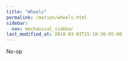 ```yaml
---
title: "Wheels"
permalink: /motion/wheels.html
sidebar:
  nav: mechanical_sidebar
last_modified_at: 2018-03-03T15:10:36-05:00
---
```


No-op
